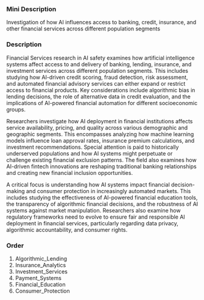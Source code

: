 ### Mini Description

Investigation of how AI influences access to banking, credit, insurance, and other financial services across different population segments

### Description

Financial Services research in AI safety examines how artificial intelligence systems affect access to and delivery of banking, lending, insurance, and investment services across different population segments. This includes studying how AI-driven credit scoring, fraud detection, risk assessment, and automated financial advisory services can either expand or restrict access to financial products. Key considerations include algorithmic bias in lending decisions, the role of alternative data in credit evaluation, and the implications of AI-powered financial automation for different socioeconomic groups.

Researchers investigate how AI deployment in financial institutions affects service availability, pricing, and quality across various demographic and geographic segments. This encompasses analyzing how machine learning models influence loan approval rates, insurance premium calculations, and investment recommendations. Special attention is paid to historically underserved populations and how AI systems might perpetuate or challenge existing financial exclusion patterns. The field also examines how AI-driven fintech innovations are reshaping traditional banking relationships and creating new financial inclusion opportunities.

A critical focus is understanding how AI systems impact financial decision-making and consumer protection in increasingly automated markets. This includes studying the effectiveness of AI-powered financial education tools, the transparency of algorithmic financial decisions, and the robustness of AI systems against market manipulation. Researchers also examine how regulatory frameworks need to evolve to ensure fair and responsible AI deployment in financial services, particularly regarding data privacy, algorithmic accountability, and consumer rights.

### Order

1. Algorithmic_Lending
2. Insurance_Analytics
3. Investment_Services
4. Payment_Systems
5. Financial_Education
6. Consumer_Protection
